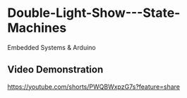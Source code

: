 # Double-Light-Show---State-Machines

Embedded Systems & Arduino

 ## Video Demonstration

https://youtube.com/shorts/PWQBWxpzG7s?feature=share 
